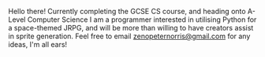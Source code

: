 Hello there!
Currently completing the GCSE CS course, and heading onto A-Level Computer Science
I am a programmer interested in utilising Python for a space-themed JRPG, and will be more than willing to have creators assist in sprite generation.
Feel free to email zenopeternorris@gmail.com for any ideas, I'm all ears!

<!---
squarenine/squarenine is a ✨ special ✨ repository because its `README.md` (this file) appears on your GitHub profile.
You can click the Preview link to take a look at your changes.
--->

